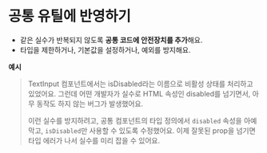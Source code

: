 # 공통 유틸에 반영하기

- 같은 실수가 반복되지 않도록 **공통 코드에 안전장치를 추가**해요.
- 타입을 제한하거나, 기본값을 설정하거나, 예외를 방지해요.

**예시**

> TextInput 컴포넌트에서는 isDisabled라는 이름으로 비활성 상태를 처리하고 있었어요. 그런데 어떤 개발자가 실수로 HTML 속성인 disabled를 넘기면서, 아무 동작도 하지 않는 버그가 발생했어요.
> 
> 
> 이런 실수를 방지하려고, 공통 컴포넌트의 타입 정의에서 `disabled` 속성을 아예 막고, `isDisabled`만 사용할 수 있도록 수정했어요. 이제 잘못된 prop을 넘기면 타입 에러가 나서 실수를 미리 잡을 수 있어요.
>